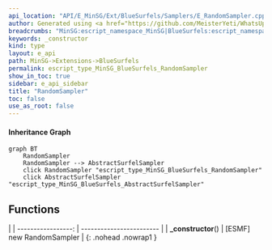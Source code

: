 ```yaml
---
api_location: "API/E_MinSG/Ext/BlueSurfels/Samplers/E_RandomSampler.cpp:22:34"
author: Generated using <a href="https://github.com/MeisterYeti/WhatsUpDoc">WhatsUpDoc</a>
breadcrumbs: "MinSG:escript_namespace_MinSG|BlueSurfels:escript_namespace_MinSG_BlueSurfels"
keywords: _constructor
kind: type
layout: e_api
path: MinSG->Extensions->BlueSurfels
permalink: escript_type_MinSG_BlueSurfels_RandomSampler
show_in_toc: true
sidebar: e_api_sidebar
title: "RandomSampler"
toc: false
use_as_root: false
---
```


#### Inheritance Graph

```mermaid
graph BT
	RandomSampler
	RandomSampler --> AbstractSurfelSampler
	click RandomSampler "escript_type_MinSG_BlueSurfels_RandomSampler"
	click AbstractSurfelSampler "escript_type_MinSG_BlueSurfels_AbstractSurfelSampler"
```

## Functions

|
| -----------------: | ------------------------ | 
| **_constructor**() | [ESMF] new RandomSampler | 
{: .nohead .nowrap1 }


